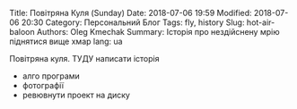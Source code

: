 Title: Повітряна Куля (Sunday)
Date: 2018-07-06 19:59
Modified: 2018-07-06 20:30
Category: Персональний Блог
Tags: fly, history
Slug: hot-air-baloon
Authors: Oleg Kmechak
Summary: Історія про нездійснену мрію піднятися вище хмар
lang: ua

Повітряна куля. ТУДУ написати історія
- алго програми
- фотографії
- ревювнути проект на диску
